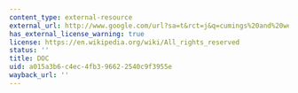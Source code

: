 ```yaml
---
content_type: external-resource
external_url: http://www.google.com/url?sa=t&rct=j&q=cumings%20and%20weathersby%3A%20an%20exchange%20on%20korean%20war%20origins&source=web&cd=9&ved=0CE8QFjAI&url=http%3A%2F%2Fwww.morris.umn.edu%2F~joos%2Fus%2FReadings%2F2_US%2520in%2520NE%2520Asia%2FCumings%2520and%2520Weathersby.doc&ei=ex1wT-2HJcL5rAf_lPmgDg&usg=AFQjCNGeblnCXwTsJW_nb7YeMdvfoWO7Fg
has_external_license_warning: true
license: https://en.wikipedia.org/wiki/All_rights_reserved
status: ''
title: DOC
uid: a015a3b6-c4ec-4fb3-9662-2540c9f3955e
wayback_url: ''
---
```

